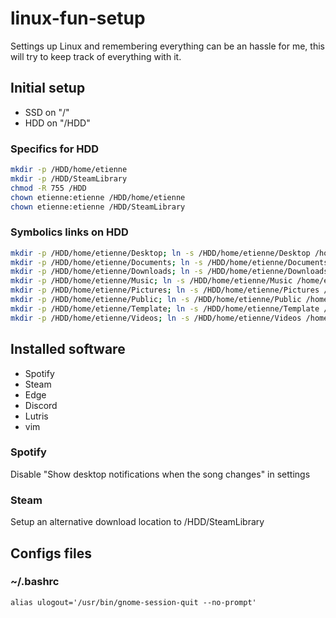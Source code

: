 # linux-fun-setup
Settings up Linux and remembering everything can be an hassle for me, this will try to keep track of everything with it. 


## Initial setup
- SSD on "/"
- HDD on "/HDD"

### Specifics for HDD
```sh
mkdir -p /HDD/home/etienne
mkdir -p /HDD/SteamLibrary
chmod -R 755 /HDD
chown etienne:etienne /HDD/home/etienne
chown etienne:etienne /HDD/SteamLibrary
```

### Symbolics links on HDD
```sh
mkdir -p /HDD/home/etienne/Desktop; ln -s /HDD/home/etienne/Desktop /home/etienne
mkdir -p /HDD/home/etienne/Documents; ln -s /HDD/home/etienne/Documents /home/etienne
mkdir -p /HDD/home/etienne/Downloads; ln -s /HDD/home/etienne/Downloads /home/etienne
mkdir -p /HDD/home/etienne/Music; ln -s /HDD/home/etienne/Music /home/etienne
mkdir -p /HDD/home/etienne/Pictures; ln -s /HDD/home/etienne/Pictures /home/etienne
mkdir -p /HDD/home/etienne/Public; ln -s /HDD/home/etienne/Public /home/etienne
mkdir -p /HDD/home/etienne/Template; ln -s /HDD/home/etienne/Template /home/etienne
mkdir -p /HDD/home/etienne/Videos; ln -s /HDD/home/etienne/Videos /home/etienne
```


## Installed software
- Spotify
- Steam
- Edge
- Discord
- Lutris
- vim

### Spotify
Disable "Show desktop notifications when the song changes" in settings

### Steam
Setup an alternative download location to /HDD/SteamLibrary


## Configs files
### ~/.bashrc
`alias ulogout='/usr/bin/gnome-session-quit --no-prompt'`